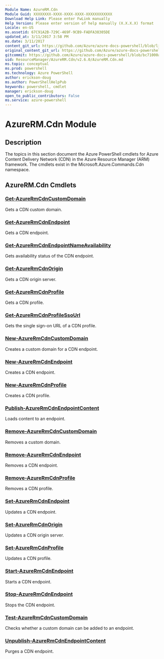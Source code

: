 ```yaml
---
Module Name: AzureRM.Cdn
Module Guid: XXXXXXXX-XXXX-XXXX-XXXX-XXXXXXXXXXXX
Download Help Link: Please enter FwLink manually
Help Version: Please enter version of help manually (X.X.X.X) format
Locale: en-US
ms.assetid: 67C91A2B-729C-469F-9CB9-FADFA38305DE
updated_at: 3/11/2017 3:58 PM
ms.date: 3/11/2017
content_git_url: https://github.com/Azure/azure-docs-powershell/blob/live/azureps-cmdlets-docs/ResourceManager/AzureRM.Cdn/v2.6.0/AzureRM.Cdn.md
original_content_git_url: https://github.com/Azure/azure-docs-powershell/blob/live/azureps-cmdlets-docs/ResourceManager/AzureRM.Cdn/v2.6.0/AzureRM.Cdn.md
gitcommit: https://github.com/Azure/azure-docs-powershell/blob/bc71000aa3c7f754b95442dcc415a7324626a15c/azureps-cmdlets-docs/ResourceManager/AzureRM.Cdn/v2.6.0/AzureRM.Cdn.md
uid: ResourceManager/AzureRM.Cdn/v2.6.0/AzureRM.Cdn.md
ms.topic: conceptual
ms.prod: powershell
ms.technology: Azure PowerShell
author: erickson-doug
ms.author: PowerShellHelpPub
keywords: powershell, cmdlet
manager: erickson-doug
open_to_public_contributors: False
ms.service: azure-powershell
---
```


# AzureRM.Cdn Module
## Description
The topics in this section document the Azure PowerShell cmdlets for Azure Content Delivery Network (CDN) in the Azure Resource Manager (ARM) framework. The cmdlets exist in the Microsoft.Azure.Commands.Cdn namespace.

## AzureRM.Cdn Cmdlets
### [Get-AzureRmCdnCustomDomain](Get-AzureRmCdnCustomDomain.md)
Gets a CDN custom domain.

### [Get-AzureRmCdnEndpoint](Get-AzureRmCdnEndpoint.md)
Gets a CDN endpoint.

### [Get-AzureRmCdnEndpointNameAvailability](Get-AzureRmCdnEndpointNameAvailability.md)
Gets availability status of the CDN endpoint.

### [Get-AzureRmCdnOrigin](Get-AzureRmCdnOrigin.md)
Gets a CDN origin server.

### [Get-AzureRmCdnProfile](Get-AzureRmCdnProfile.md)
Gets a CDN profile.

### [Get-AzureRmCdnProfileSsoUrl](Get-AzureRmCdnProfileSsoUrl.md)
Gets the single sign-on URL of a CDN profile.

### [New-AzureRmCdnCustomDomain](New-AzureRmCdnCustomDomain.md)
Creates a custom domain for a CDN endpoint.

### [New-AzureRmCdnEndpoint](New-AzureRmCdnEndpoint.md)
Creates a CDN endpoint.

### [New-AzureRmCdnProfile](New-AzureRmCdnProfile.md)
Creates a CDN profile.

### [Publish-AzureRmCdnEndpointContent](Publish-AzureRmCdnEndpointContent.md)
Loads content to an endpoint.

### [Remove-AzureRmCdnCustomDomain](Remove-AzureRmCdnCustomDomain.md)
Removes a custom domain.

### [Remove-AzureRmCdnEndpoint](Remove-AzureRmCdnEndpoint.md)
Removes a CDN endpoint.

### [Remove-AzureRmCdnProfile](Remove-AzureRmCdnProfile.md)
Removes a CDN profile.

### [Set-AzureRmCdnEndpoint](Set-AzureRmCdnEndpoint.md)
Updates a CDN endpoint.

### [Set-AzureRmCdnOrigin](Set-AzureRmCdnOrigin.md)
Updates a CDN origin server.

### [Set-AzureRmCdnProfile](Set-AzureRmCdnProfile.md)
Updates a CDN profile.

### [Start-AzureRmCdnEndpoint](Start-AzureRmCdnEndpoint.md)
Starts a CDN endpoint.

### [Stop-AzureRmCdnEndpoint](Stop-AzureRmCdnEndpoint.md)
Stops the CDN endpoint.

### [Test-AzureRmCdnCustomDomain](Test-AzureRmCdnCustomDomain.md)
Checks whether a custom domain can be added to an endpoint.

### [Unpublish-AzureRmCdnEndpointContent](Unpublish-AzureRmCdnEndpointContent.md)
Purges a CDN endpoint.

